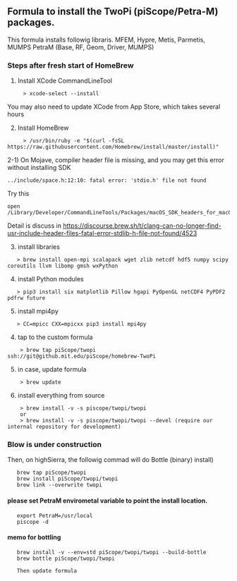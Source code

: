 ##  Formula to install the TwoPi (piScope/Petra-M) packages.
This formula installs followig libraris.
   MFEM, Hypre, Metis, Parmetis, MUMPS
   PetraM (Base, RF, Geom, Driver, MUMPS)
   
### Steps after fresh start of HomeBrew

1) Install XCode CommandLineTool
```
     > xcode-select --install
```     
   You may also need to update XCode from App Store, which takes several hours
   
2) Install HomeBrew
```
     > /usr/bin/ruby -e "$(curl -fsSL https://raw.githubusercontent.com/Homebrew/install/master/install)"
```

2-1) On Mojave, compiler header file is missing, and you may get this error without installing SDK
```
../include/space.h:12:10: fatal error: 'stdio.h' file not found
```
Try this
```
open /Library/Developer/CommandLineTools/Packages/macOS_SDK_headers_for_macOS_10.14.pkg
```
Detail is discuss in https://discourse.brew.sh/t/clang-can-no-longer-find-usr-include-header-files-fatal-error-stdlib-h-file-not-found/4523


3) install libraries
```
   > brew install open-mpi scalapack wget zlib netcdf hdf5 numpy scipy coreutils llvm libomp gmsh wxPython 
```

4) install Python modules
```
   > pip3 install six matplotlib Pillow hgapi PyOpenGL netCDF4 PyPDF2 pdfrw future
```

5) install mpi4py
```
   > CC=mpicc CXX=mpicxx pip3 install mpi4py
```

4)  tap to the custom formula
```
    > brew tap piScope/twopi ssh://git@github.mit.edu/piScope/homebrew-TwoPi
```    
5)  in case, update formula
```
    > brew update
```    
6)  install everything from source
```
    > brew install -v -s piscope/twopi/twopi
    or
    > brew install -v -s piscope/twopi/twopi --devel (require our internal repository for development)
```

### Blow is under construction
Then, on highSierra, the followig commad will do Bottle (binary) install)  
```
   brew tap piScope/twopi
   brew install piScope/twopi/twopi
   brew link --overwrite twopi
```   
#### please set PetraM envirometal variable to point the install location.
```
   export PetraM=/usr/local
   piscope -d
```   
   
#### memo for bottling
```
   brew install -v --env=std piScope/twopi/twopi --build-bottle
   brew bottle piScope/twopi/twopi
   
   Then update formula
```
